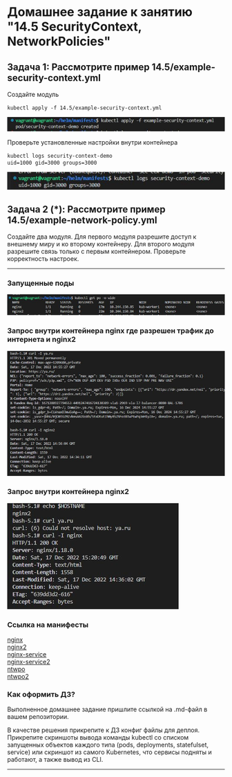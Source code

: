 # Домашнее задание к занятию "14.5 SecurityContext, NetworkPolicies"

## Задача 1: Рассмотрите пример 14.5/example-security-context.yml

Создайте модуль

```
kubectl apply -f 14.5/example-security-context.yml
```   

![alt text](images/14_5_1.jpg) 

Проверьте установленные настройки внутри контейнера

```
kubectl logs security-context-demo
uid=1000 gid=3000 groups=3000
```
![alt text](images/14_5_2.jpg) 
## Задача 2 (*): Рассмотрите пример 14.5/example-network-policy.yml

Создайте два модуля. Для первого модуля разрешите доступ к внешнему миру
и ко второму контейнеру. Для второго модуля разрешите связь только с
первым контейнером. Проверьте корректность настроек.

---  
### Запущенные поды
![alt text](images/14_5_3.jpg) 
### Запрос внутри контейнера nginx где разрешен трафик до интернета и nginx2
![alt text](images/14_5_4.jpg) 

### Запрос внутри контейнера nginx2
![alt text](images/14_5_5.jpg) 

### Ссылка на манифесты
[nginx](manifests/nginx.yaml)   
[nginx2](manifests/nginx2.yaml)   
[nginx-service](manifests/nginx-service.yaml)   
[nginx-service2](manifests/nginx-service2.yaml)   
[ntwpo](manifests/ntwpo.yaml)   
[ntwpo2](manifests/ntwpo2.yaml)   
### Как оформить ДЗ?

Выполненное домашнее задание пришлите ссылкой на .md-файл в вашем репозитории.

В качестве решения прикрепите к ДЗ конфиг файлы для деплоя. Прикрепите скриншоты вывода команды kubectl со списком запущенных объектов каждого типа (pods, deployments, statefulset, service) или скриншот из самого Kubernetes, что сервисы подняты и работают, а также вывод из CLI.

---